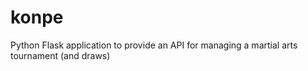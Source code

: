 # konpe
Python Flask application to provide an API for managing a martial arts tournament (and draws)
